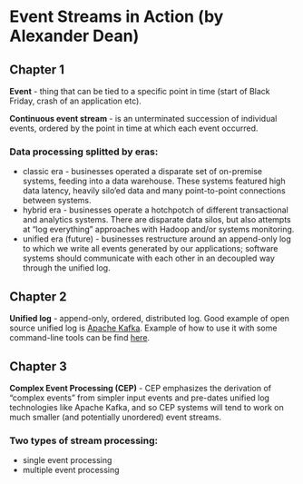 # Event Streams in Action (by Alexander Dean)

## Chapter 1

**Event** - thing that can be tied to a specific point in time (start of Black Friday, crash of an application etc).

**Continuous event stream** - is an unterminated succession of individual events, ordered by the point in time at which each event occurred.

### Data processing splitted by eras:
* classic era - businesses operated a disparate set of on-premise systems, feeding into a data warehouse. These systems featured high data latency, heavily silo’ed data and many point-to-point connections between systems.
* hybrid era - businesses operate a hotchpotch of different transactional and analytics systems. There are disparate data silos, but also attempts at “log everything” approaches with Hadoop and/or systems monitoring.
* unified era (future) - businesses restructure around an append-only log to which we write all events generated by our applications; software systems should communicate with each other in an decoupled way through the unified log.

## Chapter 2

**Unified log** - append-only, ordered, distributed log. Good example of open source unified log is [Apache Kafka](https://kafka.apache.org/). Example of how to use it with some command-line tools can be find [here](https://gist.github.com/pkafel/7cca260427532bf64c58407964c623d2).

## Chapter 3

**Complex Event Processing (CEP)** - CEP emphasizes the derivation of “complex events” from simpler input events and pre-dates unified log technologies like Apache Kafka, and so CEP systems will tend to work on much smaller (and potentially unordered) event streams.

### Two types of stream processing:
* single event processing
* multiple event processing
